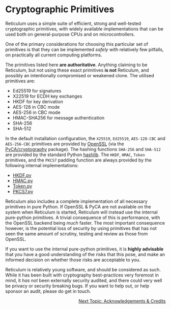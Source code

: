 # Cryptographic Primitives
Reticulum uses a simple suite of efficient, strong and well-tested cryptographic primitives, with widely available implementations that can be used both on general-purpose CPUs and on microcontrollers.

One of the primary considerations for choosing this particular set of primitives is that they can be implemented *safely* with relatively few pitfalls, on practically all current computing platforms.

The primitives listed here **are authoritative**. Anything claiming to be Reticulum, but not using these exact primitives **is not** Reticulum, and possibly an intentionally compromised or weakened clone. The utilised primitives are:

- Ed25519 for signatures
- X22519 for ECDH key exchanges
- HKDF for key derivation
- AES-128 in CBC mode
- AES-256 in CBC mode
- HMAC-SHA256 for message authentication
- SHA-256
- SHA-512

In the default installation configuration, the `X25519`, `Ed25519`, `AES-128-CBC` and `AES-256-CBC` primitives are provided by [OpenSSL](https://www.openssl.org/) (via the [PyCA/cryptography](https://github.com/pyca/cryptography) package). The hashing functions `SHA-256` and `SHA-512` are provided by the standard Python [hashlib](https://docs.python.org/3/library/hashlib.html). The `HKDF`, `HMAC`, `Token` primitives, and the `PKCS7` padding function are always provided by the following internal implementations:

- [HKDF.py](https://github.com/markqvist/Reticulum/blob/master/RNS/Cryptography/HKDF.py)
- [HMAC.py](https://github.com/markqvist/Reticulum/blob/master/RNS/Cryptography/HMAC.py)
- [Token.py](https://github.com/markqvist/Reticulum/blob/master/RNS/Cryptography/Token.py)
- [PKCS7.py](https://github.com/markqvist/Reticulum/blob/master/RNS/Cryptography/PKCS7.py)


Reticulum also includes a complete implementation of all necessary primitives in pure Python. If OpenSSL & PyCA are not available on the system when Reticulum is started, Reticulum will instead use the internal pure-python primitives. A trivial consequence of this is performance, with the OpenSSL backend being *much* faster. The most important consequence however, is the potential loss of security by using primitives that has not seen the same amount of scrutiny, testing and review as those from OpenSSL.

If you want to use the internal pure-python primitives, it is **highly advisable** that you have a good understanding of the risks that this pose, and make an informed decision on whether those risks are acceptable to you.

Reticulum is relatively young software, and should be considered as such. While it has been built with cryptography best-practices very foremost in mind, it _has not_ been externally security audited, and there could very well be privacy or security breaking bugs. If you want to help out, or help sponsor an audit, please do get in touch.

<p align="right"><a href="credits.html">Next Topic: Acknowledgements & Credits</a></p>
